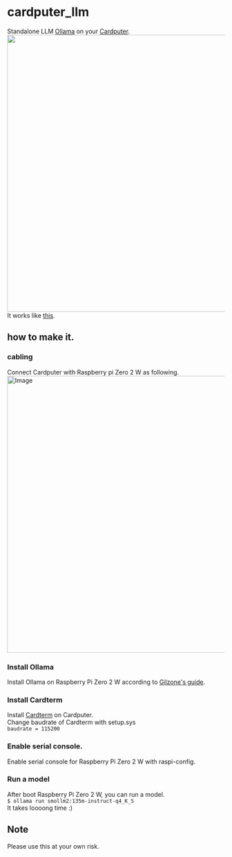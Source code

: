 # cardputer_llm
Standalone LLM [Ollama]([https://en.wikipedia.org/wiki/ELIZA](https://ollama.com/)) on your [Cardputer](https://shop.m5stack.com/products/m5stack-cardputer-kit-w-m5stamps3).<br>
<img width=640 src = "https://github.com/user-attachments/assets/578215ab-22bc-4f01-a7f8-c62d11771f7c" /><br>
It works like [this](https://x.com/layer812/status/1888252596865093982).<br>
## how to make it.
### cabling
Connect Cardputer with Raspberry pi Zero 2 W as following.<br>
<img width="640" alt="Image" src="https://github.com/user-attachments/assets/88f34f47-0db6-486f-a3f4-8ec20891e76f" />
### Install Ollama
Install Ollama on Raspberry Pi Zero 2 W according to [Gilzone's guide](https://github.com/Gilzone/Installing-a-LLM-on-Raspberry-Pi-Zero-2-W).<br>
### Install Cardterm
Install [Cardterm](http://www.picosoft.co.jp/CardTerm/) on Cardputer.<br>
Change baudrate of Cardterm with setup.sys<br>
``baudrate = 115200``<br>
### Enable serial console.
Enable serial console for Raspberry Pi Zero 2 W with raspi-config.<br>
### Run a model
After boot Raspberry Pi Zero 2 W, you can run a model.<br> 
``$ ollama run smollm2:135m-instruct-q4_K_S``<br>
It takes loooong time :)<br>
## Note
Please use this at your own risk.

